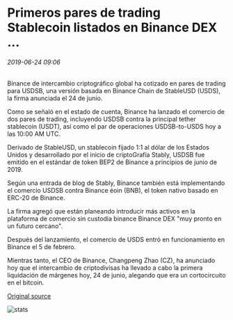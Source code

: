# Primeros pares de trading Stablecoin listados en Binance DEX ...

###### 2019-06-24 09:06

Binance de intercambio criptográfico global ha cotizado en pares de trading para USDSB, una versión basada en Binance Chain de StableUSD (USDS), la firma anunciada el 24 de junio.

Como se señaló en el estado de cuenta, Binance ha lanzado el comercio de dos pares de trading, incluyendo USDSB contra la principal tether stablecoin (USDT), así como el par de operaciones USDSB-to-USDS hoy a las 10:00 AM UTC.

Derivado de StableUSD, un stablecoin fijado 1:1 al dólar de los Estados Unidos y desarrollado por el inicio de criptoGrafía Stably, USDSB fue emitido en el estándar de token BEP2 de Binance a principios de junio de 2019.

Según una entrada de blog de Stably, Binance también está implementando el comercio USDSB contra Binance éoin (BNB), el token nativo basado en ERC-20 de Binance.

La firma agregó que están planeando introducir más activos en la plataforma de comercio sin custodia binance Binance DEX "muy pronto en un futuro cercano".

Después del lanzamiento, el comercio de USDS entró en funcionamiento en Binance el 5 de febrero.

Mientras tanto, el CEO de Binance, Changpeng Zhao (CZ), ha anunciado hoy que el intercambio de criptodivisas ha llevado a cabo la primera liquidación de márgenes hoy, 24 de junio, alegando que era un cortocircuito en el bitcoin.

[Original source](https://cointelegraph.com/news/first-stablecoin-trading-pairs-listed-on-binance-dex)

![stats](https://c.statcounter.com/11760860/0/a89fa40b/1/ "stats")